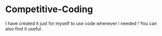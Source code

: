 # Competitive-Coding
I have created it just for myself to use code whenever i needed ! You can also find it useful .

